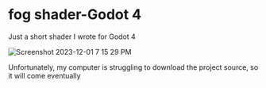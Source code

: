 # fog shader-Godot 4

Just a short shader I wrote for Godot 4

![Screenshot 2023-12-01 7 15 29 PM](https://github.com/DuckDuckGoosee3/fog_shader-Godot_4/assets/148887075/427af255-7119-4cf9-93c2-1c0b70cbba35)

Unfortunately, my computer is struggling to download the project source, so it will come eventually
